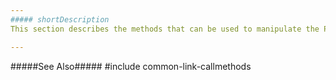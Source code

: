 ```yaml
---
##### shortDescription
This section describes the methods that can be used to manipulate the PivotGrid UI component.

---
```

#####See Also#####
#include common-link-callmethods